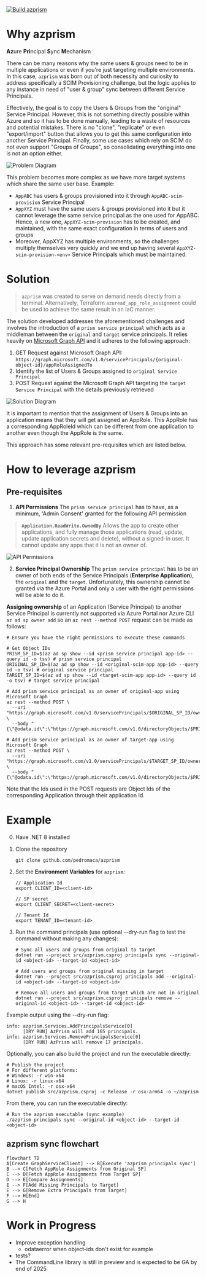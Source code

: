 [![Build azprism](https://github.com/pedromaca/azprism/actions/workflows/main.yaml/badge.svg)](https://github.com/pedromaca/azprism/actions/workflows/main.yaml)

# Why azprism

**Az**ure **Pri**ncipal **S**ync **M**echanism

There can be many reasons why the same users & groups need to be in multiple applications or even if you're just targeting multiple environments. In this case, `azprism` was born out of both necessity and curiosity to address specifically a SCIM Provisioning challenge, but the logic applies to any instance in need of "user & group" sync between different Service Principals.

Effectively, the goal is to copy the Users & Groups from the "original" Service Principal. However, this is not something directly possible within Azure and so it has to be done manually, leading to a waste of resources and potential mistakes. There is no "clone", "replicate" or even "export/import" button that allows you to get this same configuration into another Service Principal. Finally, some use cases which rely on SCIM do not even support "Groups of Groups", so consolidating everything into one is not an option either.

![Problem Diagram](assets/problem.drawio.svg)

This problem becomes more complex as we have more target systems which share the same user base. Example:
- `AppABC` has users & groups provisioned into it through `AppABC-scim-provision` Service Principal
- `AppXYZ` must have the same users & groups provisioned into it but it cannot leverage the same service principal as the one used for AppABC. Hence, a new one, `AppXYZ-scim-provision` has to be created, and maintained, with the same exact configuration in terms of users and groups
- Moreover, AppXYZ has multiple environments, so the challenges multiply themselves very quickly and we end up having several `AppXYZ-scim-provision-<env>` Service Principals which must be maintained.

# Solution

> `azprism` was created to serve on demand needs directly from a terminal. Alternatively, Terraform `azuread_app_role_assignment` could be used to achieve the same result in an IaC manner.

The solution developed addresses the aforementioned challenges and involves the introduction of a `prism service principal` which acts as a middleman between the `original` and `target` service principals. It relies heavily on [Microsoft Graph API](https://learn.microsoft.com/en-us/graph/use-the-api) and it adheres to the following approach:

1. GET Request against Microsoft Graph API: `https://graph.microsoft.com/v1.0/servicePrincipals/{original-object-id}/appRoleAssignedTo`
2. Identify the list of Users & Groups assigned to `original Service Principal`
3. POST Request against the Microsoft Graph API targeting the `target Service Principal` with the details previously retrieved

![Solution Diagram](assets/solution.drawio.svg)

It is important to mention that the assignment of Users & Groups into an application means that they will get assigned an AppRole. This AppRole has a corresponding AppRoleId which can be different from one application to another even though the AppRole is the same.

This approach has some relevant pre-requisites which are listed below.

# How to leverage azprism

## Pre-requisites

1. **API Permissions** The `prism service principal` has to have, as a minimum, 'Admin Consent' granted for the following API permission
> **`Application.ReadWrite.OwnedBy`** Allows the app to create other applications, and fully manage those applications (read, update, update application secrets and delete), without a signed-in user.  It cannot update any apps that it is not an owner of.

![API Permissions](assets/api.drawio.svg)

2. **Service Principal Ownership** The `prism service principal` has to be an owner of both ends of the Service Principals (**Enterprise Application**), the `original` and the `target`. Unfortunately, this ownership cannot be granted via the Azure Portal and only a user with the right permissions will be able to do it.

**Assigning ownership** of an Application (Service Principal) to another Service Principal is currently not supported via Azure Portal nor Azure CLI `az ad sp owner add` so an `az rest --method POST` request can be made as follows:

```shell
# Ensure you have the right permissions to execute these commands

# Get Object IDs
PRISM_SP_ID=$(az ad sp show --id <prism service principal app-id> --query id -o tsv) # prism service principal
ORIGINAL_SP_ID=$(az ad sp show --id <original-scim-app app-id> --query id -o tsv) # original service principal
TARGET_SP_ID=$(az ad sp show --id <target-scim-app app-id> --query id -o tsv) # target service principal

# Add prism service principal as an owner of original-app using Microsoft Graph
az rest --method POST \
  --uri "https://graph.microsoft.com/v1.0/servicePrincipals/$ORIGINAL_SP_ID/owners/\$ref" \
  --body "{\"@odata.id\":\"https://graph.microsoft.com/v1.0/directoryObjects/$PRISM_SP_ID\"}"

# Add prism service principal as an owner of target-app using Microsoft Graph
az rest --method POST \
  --uri "https://graph.microsoft.com/v1.0/servicePrincipals/$TARGET_SP_ID/owners/\$ref" \
  --body "{\"@odata.id\":\"https://graph.microsoft.com/v1.0/directoryObjects/$PRISM_SP_ID\"}"
```

Note that the Ids used in the POST requests are Object Ids of the corresponding Application through their application Id.

# Example

0. Have .NET 8 installed

1. Clone the repository
    ```shell
    git clone github.com/pedromaca/azprism
    ```

2. Set the **Environment Variables** for `azprism`:

    ```shell
    // Application Id
    export CLIENT_ID=<client-id>

    // SP secret
    export CLIENT_SECRET=<client-secret>
    
    // Tenant Id
    export TENANT_ID=<tenant-id>
    ```

3.  Run the command principals (use optional --dry-run flag to test the command without making any changes):

    ```shell
    # Sync all users and groups from original to target
    dotnet run --project src/azprism.csproj principals sync --original-id <object-id> --target-id <object-id>
    
    # Add users and groups from original missing in target
    dotnet run --project src/azprism.csproj principals add --original-id <object-id> --target-id <object-id>

    # Remove all users and groups from target which are not in original
    dotnet run --project src/azprism.csproj principals remove --original-id <object-id> --target-id <object-id>
    ```

Example output using the --dry-run flag:

```shell
info: azprism.Services.AddPrincipalsService[0]
      [DRY RUN] AzPrism will add 165 principals.
info: azprism.Services.RemovePrincipalsService[0]
      [DRY RUN] AzPrism will remove 17 principals.
```

Optionally, you can also build the project and run the executable directly:

```shell
# Publish the project
# For different platforms:
# Windows: -r win-x64
# Linux: -r linux-x64
# macOS Intel: -r osx-x64
dotnet publish src/azprism.csproj -c Release -r osx-arm64 -o ~/azprism
```

From there, you can run the executable directly:

```shell
# Run the azprism executable (sync example)
./azprism principals sync --original-id <object-id> --target-id <object-id>
```

## azprism sync flowchart

```mermaid
flowchart TD
A[Create GraphServiceClient] --> B[Execute 'azprism principals sync']
B --> C[Fetch AppRole Assignments from Original SP]
C --> D[Fetch AppRole Assignments from Target SP]
D --> E[Compare Assignments]
E --> F[Add Missing Principals to Target]
E --> G[Remove Extra Principals from Target]
F --> H[End]
G --> H
```

# Work in Progress

- Improve exception handling
    - odataerror when object-ids don't exist for example
- tests?
- The CommandLine library is still in preview and is expected to be GA by end of 2025